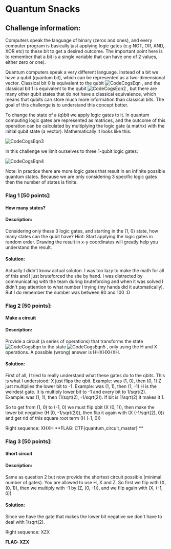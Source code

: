 # Quantum Snacks

## Challenge information:
   Computers speak the language of binary (zeros and ones), and every computer program is basically just applying logic gates (e.g NOT, OR, AND, XOR etc) to these bit to get a desired outcome. The important point here is to remember that a bit is a single variable that can have one of 2 values, either zero or one).
   
   Quantum computers speak a very different language. Instead of a bit we have a qubit (quantum bit), which can be represented as a two-dimensional vector. Classical bit 0 is equivalent to the qubit  ![CodeCogsEqn](https://user-images.githubusercontent.com/17177071/127027324-55d8c329-a9ba-430b-aacc-1fdb7636e81d.png)
, and the classical bit 1 is equivalent to the qubit  ![CodeCogsEqn2](https://user-images.githubusercontent.com/17177071/127027356-a3eec64c-cac9-44cb-aa98-e11144bcbcc7.png)
, but there are many other qubit states that do not have a classical equivalence, which means that qubits can store much more information than classical bits. The goal of this challenge is to understand this concept better.

   To change the state of a (q)bit we apply logic gates to it. In quantum computing logic gates are represented as matrices, and the outcome of this operation can be calculated by multiplying the logic gate (a matrix) with the initial qubit state (a vector). Mathematically it looks like this:
   
   ![CodeCogsEqn3](https://user-images.githubusercontent.com/17177071/127027509-84063b87-c3c7-4a62-b0fe-5b5105b7d339.png)
   
   In this challenge we limit ourselves to three 1-qubit logic gates:
   
   ![CodeCogsEqn4](https://user-images.githubusercontent.com/17177071/127027551-638b48a2-0429-4b82-b02e-58d69d1a8fc0.png)

   Note: in practice there are more logic gates that result in an infinite possible quantum states. Because we are only considering 3 specific logic gates then the number of states is finite.

### Flag 1 [50 points]:
####   How many states?

####   Description:
  Considering only these 3 logic gates, and starting in the (1, 0) state, how many states can the qubit have? Hint: Start applying the logic gates in random order. Drawing the result in x-y coordinates will greatly help you understand the result. 

####   Solution:
  Actually I didn't know actual soluton. I was too lazy to make the math for all of this and I just bruteforced the site by hand. 
  I was distracted by communicating with the team during bruteforcing and when it was solved I didn't pay attention to what number I trying (my hands did it automatically).
  But I do remember the number was between 80 and 100 :D

### Flag 2 [50 points]:
####   Make a circuit

####   Description:
  Provide a circuit (a series of operations) that transforms the state ![CodeCogsEqn](https://user-images.githubusercontent.com/17177071/127027624-fbc23c5d-931b-46e9-af3c-ab6c3954114f.png)
 to the state ![CodeCogsEqn5](https://user-images.githubusercontent.com/17177071/127027642-c5b8afde-12dd-4bc0-945d-593f23199e8b.png)
, only using the H and X operations. A possible (wrong) answer is HHXHXHXH.

####   Solution:
  First of all, I tried to really understand what these gates do to the qbits. This is what I understood:
    X just flips the qbit. Example: was (1, 0), then (0, 1)
    Z just multiplies the lower bit to -1. Example: was (1, 1), then (1, -1)
    H is the weirdest gate. It is multiply lower bit to -1 and every bit to 1/sqrt(2). Example: was (1, 1), then (1/sqrt(2), -1/sqrt(2)). If bit is 1/sqrt(2) it makes it 1.
  
  So to get from (1, 0) to (-1, 0) we must flip qbit (X (0, 1)), then make the lower bit negative (H (0, -1/sqrt(2))), then flip it again with (X (-1/sqrt(2), 0)) and get rid of this square root term (H (-1, 0))

  Right sequence: XHXH
  **FLAG: CTF{quantum_circuit_master} **


### Flag 3 [50 points]:
####   Short circuit
   
####   Description:
  Same as question 2 but now provide the shortest circuit possible (minimal number of gates). You are allowed to use H, X and Z.
  So first we flip with (X, (0, 1)), then we multiply with -1 by (Z, (0, -1)), and we flip again with (X, (-1, 0))

####   Solution:
  Since we have the gate that makes the lower bit negative we don't have to deal with 1/sqrt(2). 

  Right sequence: XZX
  
  **FLAG: XZX**
